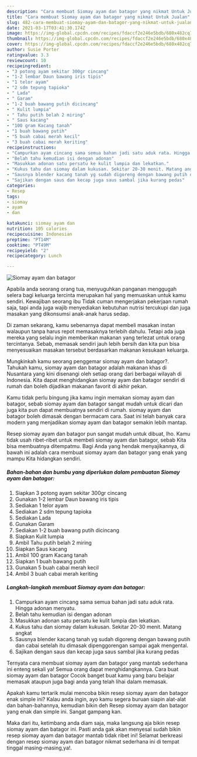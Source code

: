 ```yaml
---
description: "Cara membuat Siomay ayam dan batagor yang nikmat Untuk Jualan"
title: "Cara membuat Siomay ayam dan batagor yang nikmat Untuk Jualan"
slug: 482-cara-membuat-siomay-ayam-dan-batagor-yang-nikmat-untuk-jualan
date: 2021-03-17T03:41:30.174Z
image: https://img-global.cpcdn.com/recipes/fdaccf2e246e5bdb/680x482cq70/siomay-ayam-dan-batagor-foto-resep-utama.jpg
thumbnail: https://img-global.cpcdn.com/recipes/fdaccf2e246e5bdb/680x482cq70/siomay-ayam-dan-batagor-foto-resep-utama.jpg
cover: https://img-global.cpcdn.com/recipes/fdaccf2e246e5bdb/680x482cq70/siomay-ayam-dan-batagor-foto-resep-utama.jpg
author: Susie Porter
ratingvalue: 3.3
reviewcount: 10
recipeingredient:
- "3 potong ayam sekitar 300gr cincang"
- "1-2 lembar Daun bawang iris tipis"
- "1 telor ayam"
- "2 sdm tepung tapioka"
- " Lada"
- " Garam"
- "1-2 buah bawang putih dicincang"
- " Kulit lumpia"
- " Tahu putih belah 2 miring"
- " Saus kacang"
- "100 gram Kacang tanah"
- "1 buah bawang putih"
- "5 buah cabai merah kecil"
- "3 buah cabai merah keriting"
recipeinstructions:
- "Campurkan ayam cincang sama semua bahan jadi satu aduk rata. Hingga adonan menyatu."
- "Belah tahu kemudian isi dengan adonan"
- "Masukkan adonan satu persatu ke kulit lumpia dan lekatkan."
- "Kukus tahu dan siomay dalam kukusan. Sekitar 20-30 menit. Matang angkat"
- "Sausnya blender kacang tanah yg sudah digoreng dengan bawang putih dan cabai setelah itu dimasak dipenggorengan sampai agak mengental."
- "Sajikan dengan saus dan kecap juga saus sambal jika kurang pedas"
categories:
- Resep
tags:
- siomay
- ayam
- dan

katakunci: siomay ayam dan 
nutrition: 105 calories
recipecuisine: Indonesian
preptime: "PT14M"
cooktime: "PT49M"
recipeyield: "2"
recipecategory: Lunch

---
```



![Siomay ayam dan batagor](https://img-global.cpcdn.com/recipes/fdaccf2e246e5bdb/680x482cq70/siomay-ayam-dan-batagor-foto-resep-utama.jpg)

Apabila anda seorang orang tua, menyuguhkan panganan menggugah selera bagi keluarga tercinta merupakan hal yang memuaskan untuk kamu sendiri. Kewajiban seorang ibu Tidak cuman mengerjakan pekerjaan rumah saja, tapi anda juga wajib menyediakan kebutuhan nutrisi tercukupi dan juga masakan yang dikonsumsi anak-anak harus sedap.

Di zaman  sekarang, kamu sebenarnya dapat membeli masakan instan walaupun tanpa harus repot memasaknya terlebih dahulu. Tetapi ada juga mereka yang selalu ingin memberikan makanan yang terlezat untuk orang tercintanya. Sebab, memasak sendiri jauh lebih bersih dan kita pun bisa menyesuaikan masakan tersebut berdasarkan makanan kesukaan keluarga. 



Mungkinkah kamu seorang penggemar siomay ayam dan batagor?. Tahukah kamu, siomay ayam dan batagor adalah makanan khas di Nusantara yang kini disenangi oleh setiap orang dari berbagai wilayah di Indonesia. Kita dapat menghidangkan siomay ayam dan batagor sendiri di rumah dan boleh dijadikan makanan favorit di akhir pekan.

Kamu tidak perlu bingung jika kamu ingin memakan siomay ayam dan batagor, sebab siomay ayam dan batagor sangat mudah untuk dicari dan juga kita pun dapat membuatnya sendiri di rumah. siomay ayam dan batagor boleh dimasak dengan bermacam cara. Saat ini telah banyak cara modern yang menjadikan siomay ayam dan batagor semakin lebih mantap.

Resep siomay ayam dan batagor pun sangat mudah untuk dibuat, lho. Kamu tidak usah ribet-ribet untuk membeli siomay ayam dan batagor, sebab Kita bisa membuatnya ditempatmu. Bagi Anda yang hendak menyajikannya, di bawah ini adalah cara membuat siomay ayam dan batagor yang enak yang mampu Kita hidangkan sendiri.

<!--inarticleads1-->

##### Bahan-bahan dan bumbu yang diperlukan dalam pembuatan Siomay ayam dan batagor:

1. Siapkan 3 potong ayam sekitar 300gr cincang
1. Gunakan 1-2 lembar Daun bawang iris tipis
1. Sediakan 1 telor ayam
1. Sediakan 2 sdm tepung tapioka
1. Sediakan  Lada
1. Gunakan  Garam
1. Sediakan 1-2 buah bawang putih dicincang
1. Siapkan  Kulit lumpia
1. Ambil  Tahu putih belah 2 miring
1. Siapkan  Saus kacang
1. Ambil 100 gram Kacang tanah
1. Siapkan 1 buah bawang putih
1. Gunakan 5 buah cabai merah kecil
1. Ambil 3 buah cabai merah keriting




<!--inarticleads2-->

##### Langkah-langkah membuat Siomay ayam dan batagor:

1. Campurkan ayam cincang sama semua bahan jadi satu aduk rata. Hingga adonan menyatu.
1. Belah tahu kemudian isi dengan adonan
1. Masukkan adonan satu persatu ke kulit lumpia dan lekatkan.
1. Kukus tahu dan siomay dalam kukusan. Sekitar 20-30 menit. Matang angkat
1. Sausnya blender kacang tanah yg sudah digoreng dengan bawang putih dan cabai setelah itu dimasak dipenggorengan sampai agak mengental.
1. Sajikan dengan saus dan kecap juga saus sambal jika kurang pedas




Ternyata cara membuat siomay ayam dan batagor yang mantab sederhana ini enteng sekali ya! Semua orang dapat menghidangkannya. Cara buat siomay ayam dan batagor Cocok banget buat kamu yang baru belajar memasak ataupun juga bagi anda yang telah lihai dalam memasak.

Apakah kamu tertarik mulai mencoba bikin resep siomay ayam dan batagor enak simple ini? Kalau anda ingin, ayo kamu segera buruan siapin alat-alat dan bahan-bahannya, kemudian bikin deh Resep siomay ayam dan batagor yang enak dan simple ini. Sangat gampang kan. 

Maka dari itu, ketimbang anda diam saja, maka langsung aja bikin resep siomay ayam dan batagor ini. Pasti anda gak akan menyesal sudah bikin resep siomay ayam dan batagor mantab tidak ribet ini! Selamat berkreasi dengan resep siomay ayam dan batagor nikmat sederhana ini di tempat tinggal masing-masing,ya!.

